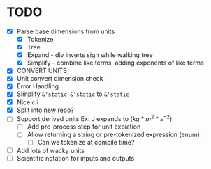 # TODO

- [x] Parse base dimensions from units
  - [x] Tokenize
  - [x] Tree
  - [x] Expand - div inverts sign while walking tree
  - [x] Simplify - combine like terms, adding exponents of like terms
- [x] CONVERT UNITS
- [x] Unit convert dimension check
- [x] Error Handling
- [x] Simplify `&'static &'static` to `&'static`
- [x] Nice cli
- [x] [Split into new repo?](https://docs.github.com/en/get-started/using-git/splitting-a-subfolder-out-into-a-new-repository)
- [ ] Support derived units Ex: J expands to ($kg*m^2*s^{−2}$)
  - [ ] Add pre-process step for unit expiation
  - [ ] Allow returning a string or pre-tokenized expression (enum)
    - [ ] Can we tokenize at compile time?
- [ ] Add lots of wacky units
- [ ] Scientific notation for inputs and outputs
